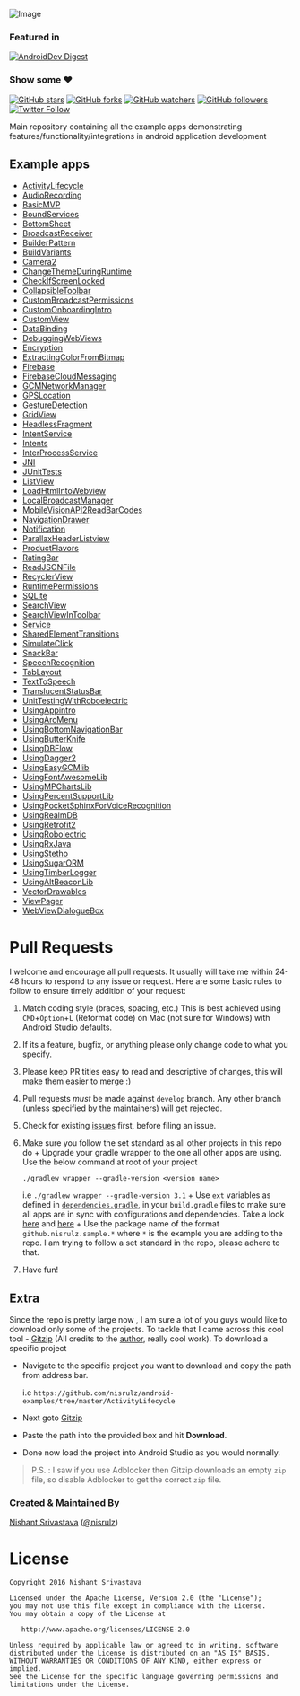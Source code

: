 ![Image](https://github.com/nisrulz/android-examples/blob/master/img/github_banner.png)

### Featured in
[![AndroidDev Digest](https://img.shields.io/badge/AndroidDev%20Digest-%23100-blue.svg)](https://www.androiddevdigest.com/digest-100/)

### Show some :heart:
[![GitHub stars](https://img.shields.io/github/stars/nisrulz/android-examples.svg?style=social&label=Star)](https://github.com/nisrulz/android-examples) [![GitHub forks](https://img.shields.io/github/forks/nisrulz/android-examples.svg?style=social&label=Fork)](https://github.com/nisrulz/android-examples/fork) [![GitHub watchers](https://img.shields.io/github/watchers/nisrulz/android-examples.svg?style=social&label=Watch)](https://github.com/nisrulz/android-examples) [![GitHub followers](https://img.shields.io/github/followers/nisrulz.svg?style=social&label=Follow)](https://github.com/nisrulz/android-examples)  
[![Twitter Follow](https://img.shields.io/twitter/follow/nisrulz.svg?style=social)](https://twitter.com/nisrulz) 

Main repository containing all the example apps demonstrating features/functionality/integrations in android application development

## Example apps
+ [ActivityLifecycle](https://github.com/nisrulz/android-examples/tree/master/ActivityLifecycle)
+ [AudioRecording](https://github.com/nisrulz/android-examples/tree/master/AudioRecording)
+ [BasicMVP](https://github.com/nisrulz/android-examples/tree/master/BasicMVP)
+ [BoundServices](https://github.com/nisrulz/android-examples/tree/master/BoundServices)
+ [BottomSheet](https://github.com/nisrulz/android-examples/tree/master/BottomSheet)
+ [BroadcastReceiver](https://github.com/nisrulz/android-examples/tree/master/BroadcastReceiver)
+ [BuilderPattern](https://github.com/nisrulz/android-examples/tree/master/BuilderPattern)
+ [BuildVariants](https://github.com/nisrulz/android-examples/tree/master/BuildVariants)
+ [Camera2](https://github.com/nisrulz/android-examples/tree/master/Camera2)
+ [ChangeThemeDuringRuntime](https://github.com/nisrulz/android-examples/tree/master/ChangeThemeDuringRuntime)
+ [CheckIfScreenLocked](https://github.com/nisrulz/android-examples/tree/master/CheckIfScreenLocked)
+ [CollapsibleToolbar](https://github.com/nisrulz/android-examples/tree/master/CollapsibleToolbar)
+ [CustomBroadcastPermissions](https://github.com/nisrulz/android-examples/tree/master/CustomBroadcastPermissions)
+ [CustomOnboardingIntro](https://github.com/nisrulz/android-examples/tree/master/CustomOnboardingIntro)
+ [CustomView](https://github.com/nisrulz/android-examples/tree/master/CustomView)
+ [DataBinding](https://github.com/nisrulz/android-examples/tree/master/DataBinding)
+ [DebuggingWebViews](https://github.com/nisrulz/android-examples/tree/master/DebuggingWebViews)
+ [Encryption](https://github.com/nisrulz/android-examples/tree/master/Encryption)
+ [ExtractingColorFromBitmap](https://github.com/nisrulz/android-examples/tree/master/ExtractingColorFromBitmap)
+ [Firebase](https://github.com/nisrulz/android-examples/tree/master/Firebase)
+ [FirebaseCloudMessaging](https://github.com/nisrulz/android-examples/tree/master/FirebaseCloudMessaging)
+ [GCMNetworkManager](https://github.com/nisrulz/android-examples/tree/master/GCMNetworkManager)
+ [GPSLocation](https://github.com/nisrulz/android-examples/tree/master/GPSLocation)
+ [GestureDetection](https://github.com/nisrulz/android-examples/tree/master/GestureDetection)
+ [GridView](https://github.com/nisrulz/android-examples/tree/master/GridView)
+ [HeadlessFragment](https://github.com/nisrulz/android-examples/tree/master/HeadlessFragment)
+ [IntentService](https://github.com/nisrulz/android-examples/tree/master/IntentService)
+ [Intents](https://github.com/nisrulz/android-examples/tree/master/Intents)
+ [InterProcessService](https://github.com/nisrulz/android-examples/tree/master/InterProcessService)
+ [JNI](https://github.com/nisrulz/android-examples/tree/master/JNI)
+ [JUnitTests](https://github.com/nisrulz/android-examples/tree/master/JUnitTests)
+ [ListView](https://github.com/nisrulz/android-examples/tree/master/ListView)
+ [LoadHtmlIntoWebview](https://github.com/nisrulz/android-examples/tree/master/LoadHtmlIntoWebview)
+ [LocalBroadcastManager](https://github.com/nisrulz/android-examples/tree/master/LocalBroadcastManager)
+ [MobileVisionAPI2ReadBarCodes](https://github.com/nisrulz/android-examples/tree/master/MobileVisionAPI2ReadBarCodes)
+ [NavigationDrawer](https://github.com/nisrulz/android-examples/tree/master/NavigationDrawer)
+ [Notification](https://github.com/nisrulz/android-examples/tree/master/Notification)
+ [ParallaxHeaderListview](https://github.com/nisrulz/android-examples/tree/master/ParallaxHeaderListview)
+ [ProductFlavors](https://github.com/nisrulz/android-examples/tree/master/ProductFlavors)
+ [RatingBar](https://github.com/nisrulz/android-examples/tree/master/RatingBar)
+ [ReadJSONFile](https://github.com/nisrulz/android-examples/tree/master/ReadJSONFile)
+ [RecyclerView](https://github.com/nisrulz/android-examples/tree/master/RecyclerView)
+ [RuntimePermissions](https://github.com/nisrulz/android-examples/tree/master/RuntimePermissions)
+ [SQLite](https://github.com/nisrulz/android-examples/tree/master/SQLite)
+ [SearchView](https://github.com/nisrulz/android-examples/tree/master/SearchView)
+ [SearchViewInToolbar](https://github.com/nisrulz/android-examples/tree/master/SearchViewInToolbar)
+ [Service](https://github.com/nisrulz/android-examples/tree/master/Service)
+ [SharedElementTransitions](https://github.com/nisrulz/android-examples/tree/master/SharedElementTransitions)
+ [SimulateClick](https://github.com/nisrulz/android-examples/tree/master/SimulateClick)
+ [SnackBar](https://github.com/nisrulz/android-examples/tree/master/SnackBar)
+ [SpeechRecognition](https://github.com/nisrulz/android-examples/tree/master/SpeechRecognition)
+ [TabLayout](https://github.com/nisrulz/android-examples/tree/master/TabLayout)
+ [TextToSpeech](https://github.com/nisrulz/android-examples/tree/master/TextToSpeech)
+ [TranslucentStatusBar](https://github.com/nisrulz/android-examples/tree/master/TranslucentStatusBar)
+ [UnitTestingWithRoboelectric](https://github.com/nisrulz/android-examples/tree/master/UnitTestingWithRoboelectric)
+ [UsingAppintro](https://github.com/nisrulz/android-examples/tree/master/UsingAppintro)
+ [UsingArcMenu](https://github.com/nisrulz/android-examples/tree/master/UsingArcMenu)
+ [UsingBottomNavigationBar](https://github.com/nisrulz/android-examples/tree/master/UsingBottomNavigationBar)
+ [UsingButterKnife](https://github.com/nisrulz/android-examples/tree/master/UsingButterKnife)
+ [UsingDBFlow](https://github.com/nisrulz/android-examples/tree/master/UsingDBFlow)
+ [UsingDagger2](https://github.com/nisrulz/android-examples/tree/master/UsingDagger2)
+ [UsingEasyGCMlib](https://github.com/nisrulz/android-examples/tree/master/UsingEasyGCMlib)
+ [UsingFontAwesomeLib](https://github.com/nisrulz/android-examples/tree/master/UsingFontAwesomeLib)
+ [UsingMPChartsLib](https://github.com/nisrulz/android-examples/tree/master/UsingMPChartsLib)
+ [UsingPercentSupportLib](https://github.com/nisrulz/android-examples/tree/master/UsingPercentSupportLib)
+ [UsingPocketSphinxForVoiceRecognition](https://github.com/nisrulz/android-examples/tree/master/UsingPocketSphinxForVoiceRecognition)
+ [UsingRealmDB](https://github.com/nisrulz/android-examples/tree/master/UsingRealmDB)
+ [UsingRetrofit2](https://github.com/nisrulz/android-examples/tree/master/UsingRetrofit2)
+ [UsingRobolectric](https://github.com/nisrulz/android-examples/tree/master/UsingRobolectric)
+ [UsingRxJava](https://github.com/nisrulz/android-examples/tree/master/UsingRxJava)
+ [UsingStetho](https://github.com/nisrulz/android-examples/tree/master/UsingStetho)
+ [UsingSugarORM](https://github.com/nisrulz/android-examples/tree/master/UsingSugarORM)
+ [UsingTimberLogger](https://github.com/nisrulz/android-examples/tree/master/UsingTimberLogger)
+ [UsingAltBeaconLib](https://github.com/nisrulz/android-examples/tree/master/UsingltBeaconLib)
+ [VectorDrawables](https://github.com/nisrulz/android-examples/tree/master/VectorDrawables)
+ [ViewPager](https://github.com/nisrulz/android-examples/tree/master/ViewPager)
+ [WebViewDialogueBox](https://github.com/nisrulz/android-examples/tree/master/WebViewDialogueBox)


# Pull Requests
I welcome and encourage all pull requests. It usually will take me within 24-48 hours to respond to any issue or request. Here are some basic rules to follow to ensure timely addition of your request:
  1. Match coding style (braces, spacing, etc.) This is best achieved using `CMD`+`Option`+`L` (Reformat code) on Mac (not sure for Windows) with Android Studio defaults.
  2. If its a feature, bugfix, or anything please only change code to what you specify.
  3. Please keep PR titles easy to read and descriptive of changes, this will make them easier to merge :)
  4. Pull requests _must_ be made against `develop` branch. Any other branch (unless specified by the maintainers) will get rejected.
  5. Check for existing [issues](https://github.com/nisrulz/android-utils/issues) first, before filing an issue.
  6. Make sure you follow the set standard as all other projects in this repo do
    + Upgrade your gradle wrapper to the one all other apps are using. Use the below command at root of your project

        ```
        ./gradlew wrapper --gradle-version <version_name>
        ```
        i.e `./gradlew wrapper --gradle-version 3.1`
    + Use `ext` variables as defined in [`dependencies.gradle`](https://github.com/nisrulz/android-examples/blob/master/dependencies.gradle), in your `build.gradle` files to make sure all apps are in sync with configurations and dependencies. Take a look [here](https://github.com/nisrulz/android-examples/blob/master/DataBinding/app/build.gradle) and [here](https://github.com/nisrulz/android-examples/blob/master/DataBinding/build.gradle) 
    + Use the package name of the format `github.nisrulz.sample.*` where `*` is the example you are adding to the repo. I am trying to follow a set standard in the repo, please adhere to that.
  7. Have fun!

## Extra
Since the repo is pretty large now , I am sure a lot of you guys would like to download only some of the projects. To tackle that I came across this cool tool - [Gitzip](https://github.com/KinoLien/gitzip) (All credits to the [author](https://github.com/KinoLien), really cool work). To download a specific project 
  + Navigate to the specific project you want to download and copy the path from address bar.

    i.e `https://github.com/nisrulz/android-examples/tree/master/ActivityLifecycle` 
  + Next goto [Gitzip](https://kinolien.github.io/gitzip/)
  + Paste the path into the provided box and hit **Download**.
  + Done now load the project into Android Studio as you would normally.

> P.S. : I saw if you use Adblocker then Gitzip downloads an empty `zip` file, so disable Adblocker to get the correct `zip` file.

### Created & Maintained By
[Nishant Srivastava](https://github.com/nisrulz) ([@nisrulz](https://www.twitter.com/nisrulz))


License
=======

    Copyright 2016 Nishant Srivastava

    Licensed under the Apache License, Version 2.0 (the "License");
    you may not use this file except in compliance with the License.
    You may obtain a copy of the License at

       http://www.apache.org/licenses/LICENSE-2.0

    Unless required by applicable law or agreed to in writing, software
    distributed under the License is distributed on an "AS IS" BASIS,
    WITHOUT WARRANTIES OR CONDITIONS OF ANY KIND, either express or implied.
    See the License for the specific language governing permissions and
    limitations under the License.
